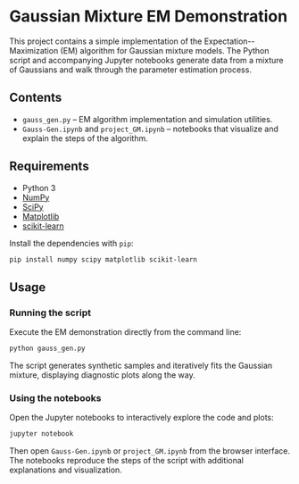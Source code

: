 # Gaussian Mixture EM Demonstration

This project contains a simple implementation of the Expectation--Maximization (EM) algorithm for Gaussian mixture models. The Python script and accompanying Jupyter notebooks generate data from a mixture of Gaussians and walk through the parameter estimation process.

## Contents
- `gauss_gen.py` – EM algorithm implementation and simulation utilities.
- `Gauss-Gen.ipynb` and `project_GM.ipynb` – notebooks that visualize and explain the steps of the algorithm.

## Requirements
- Python 3
- [NumPy](https://numpy.org/)
- [SciPy](https://scipy.org/)
- [Matplotlib](https://matplotlib.org/)
- [scikit-learn](https://scikit-learn.org/)

Install the dependencies with `pip`:

```bash
pip install numpy scipy matplotlib scikit-learn
```

## Usage
### Running the script
Execute the EM demonstration directly from the command line:

```bash
python gauss_gen.py
```

The script generates synthetic samples and iteratively fits the Gaussian mixture, displaying diagnostic plots along the way.

### Using the notebooks
Open the Jupyter notebooks to interactively explore the code and plots:

```bash
jupyter notebook
```

Then open `Gauss-Gen.ipynb` or `project_GM.ipynb` from the browser interface. The notebooks reproduce the steps of the script with additional explanations and visualization.
